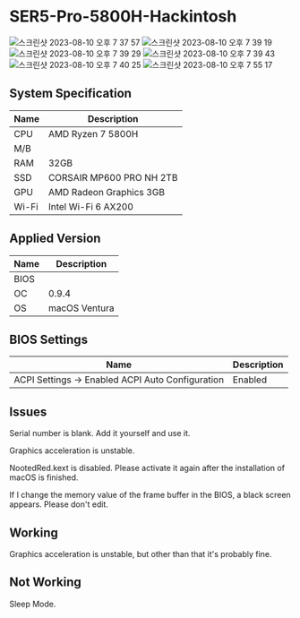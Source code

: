 # SER5-Pro-5800H-Hackintosh
![스크린샷 2023-08-10 오후 7 37 57](https://github.com/yopoplay/Beelink-SER5-Pro-5800H-Hackintosh/assets/105102345/08835b25-6f25-4bf3-a23d-4ea10368d67c)
![스크린샷 2023-08-10 오후 7 39 19](https://github.com/yopoplay/Beelink-SER5-Pro-5800H-Hackintosh/assets/105102345/a2a7c20c-2722-4fcd-98bd-e983c7395100)
![스크린샷 2023-08-10 오후 7 39 29](https://github.com/yopoplay/Beelink-SER5-Pro-5800H-Hackintosh/assets/105102345/804e7d4d-bdb1-4440-b205-4636396d4a53)
![스크린샷 2023-08-10 오후 7 39 43](https://github.com/yopoplay/Beelink-SER5-Pro-5800H-Hackintosh/assets/105102345/7f27b72a-d4a0-4a4f-ac85-16521f409c46)
![스크린샷 2023-08-10 오후 7 40 25](https://github.com/yopoplay/Beelink-SER5-Pro-5800H-Hackintosh/assets/105102345/ea8ab070-5b63-42fa-a313-60de90ac7e5e)
![스크린샷 2023-08-10 오후 7 55 17](https://github.com/yopoplay/Beelink-SER5-Pro-5800H-Hackintosh/assets/105102345/76cbef99-b025-463d-8d79-4950921e4d75)

## System Specification
| Name | Description |
| - | - |
| CPU | AMD Ryzen 7 5800H |
| M/B |  |
| RAM | 32GB |
| SSD | CORSAIR MP600 PRO NH 2TB |
| GPU | AMD Radeon Graphics 3GB |
| Wi-Fi | Intel Wi-Fi 6 AX200 |

## Applied Version
| Name | Description |
| - | - |
| BIOS |  |
| OC | 0.9.4 |
| OS | macOS Ventura |

## BIOS Settings
| Name | Description |
| - | - |
| ACPI Settings -> Enabled ACPI Auto Configuration | Enabled |

## Issues
Serial number is blank. Add it yourself and use it.

Graphics acceleration is unstable.

NootedRed.kext is disabled. Please activate it again after the installation of macOS is finished.

If I change the memory value of the frame buffer in the BIOS, a black screen appears. Please don't edit.

## Working
Graphics acceleration is unstable, but other than that it's probably fine.

## Not Working
Sleep Mode.
